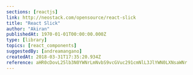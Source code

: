 ```yaml
---
sections: [reactjs]
link: http://neostack.com/opensource/react-slick
title: "React Slick"
author: "Akiran"
publishedAt: 1970-01-01T00:00:00.000Z
type: [library]
topics: [react_components]
suggestedBy: [andreamangano]
createdAt: 2018-03-31T17:35:20.934Z
reference: aHR0cDovL25lb3N0YWNrLmNvbS9vcGVuc291cmNlL3JlYWN0LXNsaWNr
---
```

